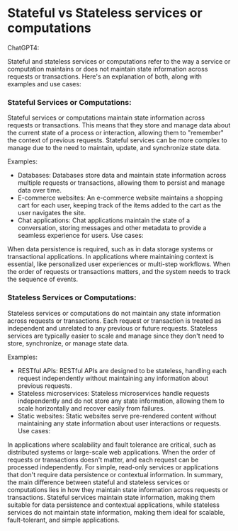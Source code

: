 # Stateful vs Stateless services or computations

ChatGPT4:

Stateful and stateless services or computations refer to the way a service or computation maintains or does not maintain state information across requests or transactions. Here's an explanation of both, along with examples and use cases:

### Stateful Services or Computations:

Stateful services or computations maintain state information across requests or transactions. This means that they store and manage data about the current state of a process or interaction, allowing them to "remember" the context of previous requests. Stateful services can be more complex to manage due to the need to maintain, update, and synchronize state data.

Examples:

* Databases: Databases store data and maintain state information across multiple requests or transactions, allowing them to persist and manage data over time.
* E-commerce websites: An e-commerce website maintains a shopping cart for each user, keeping track of the items added to the cart as the user navigates the site.
* Chat applications: Chat applications maintain the state of a conversation, storing messages and other metadata to provide a seamless experience for users.
Use cases:

When data persistence is required, such as in data storage systems or transactional applications.
In applications where maintaining context is essential, like personalized user experiences or multi-step workflows.
When the order of requests or transactions matters, and the system needs to track the sequence of events.

### Stateless Services or Computations:

Stateless services or computations do not maintain any state information across requests or transactions. Each request or transaction is treated as independent and unrelated to any previous or future requests. Stateless services are typically easier to scale and manage since they don't need to store, synchronize, or manage state data.

Examples:

* RESTful APIs: RESTful APIs are designed to be stateless, handling each request independently without maintaining any information about previous requests.
* Stateless microservices: Stateless microservices handle requests independently and do not store any state information, allowing them to scale horizontally and recover easily from failures.
* Static websites: Static websites serve pre-rendered content without maintaining any state information about user interactions or requests.
Use cases:

In applications where scalability and fault tolerance are critical, such as distributed systems or large-scale web applications.
When the order of requests or transactions doesn't matter, and each request can be processed independently.
For simple, read-only services or applications that don't require data persistence or contextual information.
In summary, the main difference between stateful and stateless services or computations lies in how they maintain state information across requests or transactions. Stateful services maintain state information, making them suitable for data persistence and contextual applications, while stateless services do not maintain state information, making them ideal for scalable, fault-tolerant, and simple applications.
